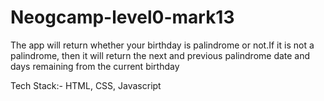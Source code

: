 # Neogcamp-level0-mark13
The app will return whether your birthday is palindrome or not.If it is not a palindrome, then it will return the next and previous palindrome date and days remaining from the current birthday

Tech Stack:- HTML, CSS, Javascript
